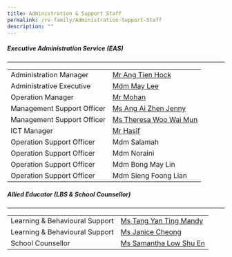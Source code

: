 ```yaml
---
title: Administration & Support Staff
permalink: /rv-family/Administration-Support-Staff
description: ""
---
```

##### Executive Administration Service (EAS)
--------------------------------------

|  |  |
|---|---|
| Administration Manager | [Mr Ang Tien Hock](ang_tien_hock@schools.gov.sg) |
| Administrative Executive | [Mdm May Lee ](lee_siew_kim@schools.gov.sg)|
| Operation Manager | [Mr Mohan](chandramohan_arumugam@schools.gov.sg) |
| Management Support Officer | [Ms Ang Ai Zhen Jenny](ang_aizhen@schools.gov.sg) |
| Management Support Officer | [Ms Theresa Woo Wai Mun ](theresa_woo_wai_mun@schools.gov.sg)|
| ICT Manager | [Mr Hasif](muhammad_hasif_mohd_hanifah@moe.edu.sg) |
| Operation Support Officer | Mdm Salamah |
| Operation Support Officer | Mdm Noraini |
| Operation Support Officer | Mdm Bong May Lin |
| Operation Support Officer | Mdm Sieng Foong Lian |

##### Allied Educator (LBS & School Counsellor)
-----------------------------------------

|  |  |
|---|---|
| Learning & Behavioural Support |  [ Ms Tang Yan Ting Mandy ](tang_yan_ting_mandy@schools.gov.sg)|
| Learning & Behavioural Support |   [Ms Janice Cheong ](cheong_qian_hua@schools.gov.sg)|
| School Counsellor  |  [ Ms Samantha Low Shu En](samantha_low_shu_en@schools.gov.sg) |